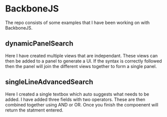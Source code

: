 # BackboneJS

The repo consists of some examples that I have been working on with BackboneJS.

## dynamicPanelSearch
Here I have created multiple views that are independant. These views can then be added to a panel to generate a UI. If the syntax is correctly followed then the panel will join the different views together to form a single panel.



## singleLineAdvancedSearch
Here I created a single textbox which auto suggests what needs to be added. I have added three fields with two operators. These are then combined together using AND or OR. Once you finish the compoenent will return the statment entered. 

